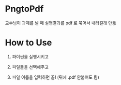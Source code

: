 # PngtoPdf
교수님이 과제를 낼 때 실행결과를 pdf 로 묶어서 내라길래 만듦 


# How to Use

1. 파이썬을 실행시키고

2. 파일들을 선택해주고

3. 파일 이름을 입력하면 끝! (뒤에 .pdf 안붙여도 됨)

